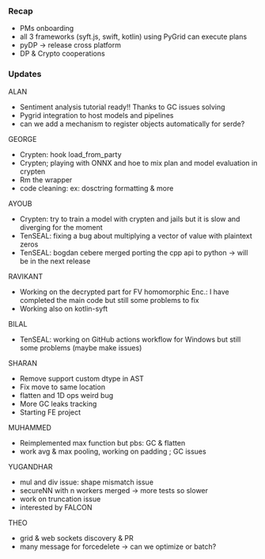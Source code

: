 ### Recap

- PMs onboarding
- all 3 frameworks (syft.js, swift, kotlin) using PyGrid can execute plans
- pyDP -> release cross platform
- DP & Crypto cooperations

### Updates

ALAN
- Sentiment analysis tutorial ready!! Thanks to GC issues solving
- Pygrid integration to host models and pipelines 
- can we add a mechanism to register objects automatically for serde?

GEORGE
- Crypten: hook load_from_party 
- Crypten; playing with ONNX and hoe to mix plan and model evaluation in crypten
- Rm the wrapper
- code cleaning: ex: dosctring formatting & more 

AYOUB
- Crypten: try to train a model with crypten and jails but it is slow and diverging for the moment
- TenSEAL: fixing a bug about multiplying a vector of value with plaintext zeros 
- TenSEAL: bogdan cebere merged porting the cpp api to python -> will be in the next release

RAVIKANT
- Working on the decrypted part for FV homomorphic Enc.: I have completed the main code but still some problems to fix 
- Working also on kotlin-syft

BILAL
- TenSEAL: working on GitHub actions workflow for Windows but still some problems (maybe make issues)

SHARAN
- Remove support custom dtype in AST
- Fix move to same location 
- flatten and 1D ops weird bug
- More GC leaks tracking 
- Starting FE project

MUHAMMED
- Reimplemented max function but pbs: GC & flatten
- work avg & max pooling, working on padding ; GC issues

YUGANDHAR
- mul and div issue: shape mismatch issue 
- secureNN with n workers merged -> more tests so slower
- work on truncation issue 
- interested by FALCON

THEO
- grid & web sockets discovery & PR
- many message for forcedelete -> can we optimize or batch?

